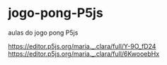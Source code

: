 # jogo-pong-P5js
aulas do jogo pong P5js

https://editor.p5js.org/maria._.clara/full/Y-9O_fD24
https://editor.p5js.org/maria._.clara/full/6KwooebHx
